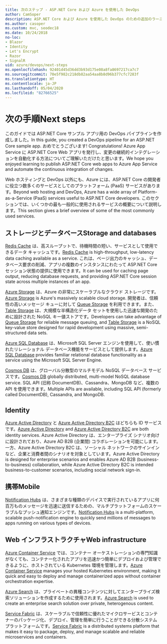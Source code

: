 ```yaml
---
title: 次のステップ - ASP.NET Core および Azure を使用した DevOps
author: CamSoper
description: ASP.NET Core および Azure を使用した DevOps のための追加のラーニング パス。
ms.author: casoper
ms.custom: mvc, seodec18
ms.date: 10/24/2018
no-loc:
- Blazor
- Identity
- Let's Encrypt
- Razor
- SignalR
uid: azure/devops/next-steps
ms.openlocfilehash: 92401d45d36dd3b93d175e08a8fa8697217ca7c7
ms.sourcegitcommit: 70e5f982c218db82aa54aa8b8d96b377cfc7283f
ms.translationtype: HT
ms.contentlocale: ja-JP
ms.lasthandoff: 05/04/2020
ms.locfileid: "82766525"
---
```

# <a name="next-steps"></a><span data-ttu-id="60a8f-103">次の手順</span><span class="sxs-lookup"><span data-stu-id="60a8f-103">Next steps</span></span>

<span data-ttu-id="60a8f-104">このガイドでは ASP.NET Core サンプル アプリ用の DevOps パイプラインを作成しました。</span><span class="sxs-lookup"><span data-stu-id="60a8f-104">In this guide, you created a DevOps pipeline for an ASP.NET Core sample app.</span></span> <span data-ttu-id="60a8f-105">おめでとうございます! </span><span class="sxs-lookup"><span data-stu-id="60a8f-105">Congratulations!</span></span> <span data-ttu-id="60a8f-106">Azure App Service に ASP.NET Core Web アプリを発行し、変更の継続的インテグレーションを自動化する方法についてご理解いただけたと思います。</span><span class="sxs-lookup"><span data-stu-id="60a8f-106">We hope you enjoyed learning to publish ASP.NET Core web apps to Azure App Service and automate the continuous integration of changes.</span></span>

<span data-ttu-id="60a8f-107">Web ホスティングと DevOps 以外にも、Azure には、ASP.NET Core の開発者に役立つ数多くのサービスとしてのプラットフォーム (PaaS) サービスがあります。</span><span class="sxs-lookup"><span data-stu-id="60a8f-107">Beyond web hosting and DevOps, Azure has a wide array of Platform-as-a-Service (PaaS) services useful to ASP.NET Core developers.</span></span> <span data-ttu-id="60a8f-108">このセクションでは、いくつかの最も一般的に使用されるサービスの概要について説明します。</span><span class="sxs-lookup"><span data-stu-id="60a8f-108">This section gives a brief overview of some of the most commonly used services.</span></span>

## <a name="storage-and-databases"></a><span data-ttu-id="60a8f-109">ストレージとデータベース</span><span class="sxs-lookup"><span data-stu-id="60a8f-109">Storage and databases</span></span>

<span data-ttu-id="60a8f-110">[Redis Cache](/azure/redis-cache/) は、高スループットで、待機時間の短い、サービスとして使用できるデータ キャッシュです。</span><span class="sxs-lookup"><span data-stu-id="60a8f-110">[Redis Cache](/azure/redis-cache/) is high-throughput, low-latency data caching available as a service.</span></span> <span data-ttu-id="60a8f-111">これは、ページ出力のキャッシュ、データベース要求の削減、アプリの複数のインスタンスにわたって ASP.NET Core セッション状態の提供に使用できます。</span><span class="sxs-lookup"><span data-stu-id="60a8f-111">It can be used for caching page output, reducing database requests, and providing ASP.NET Core session state across multiple instances of an app.</span></span>

<span data-ttu-id="60a8f-112">[Azure Storage](/azure/storage/) は、Azure の非常にスケーラブルなクラウド ストレージです。</span><span class="sxs-lookup"><span data-stu-id="60a8f-112">[Azure Storage](/azure/storage/) is Azure's massively scalable cloud storage.</span></span> <span data-ttu-id="60a8f-113">開発者は、信頼性の高いメッセージ キューに対して [Queue Storage](/azure/storage/queues/storage-queues-introduction) を利用できます。また、[Table Storage](/azure/storage/tables/table-storage-overview) は、大規模な半構造化データ セットを使用した迅速な開発のために設計された NoSQL キー値ストアです。</span><span class="sxs-lookup"><span data-stu-id="60a8f-113">Developers can take advantage of [Queue Storage](/azure/storage/queues/storage-queues-introduction) for reliable message queuing, and [Table Storage](/azure/storage/tables/table-storage-overview) is a NoSQL key-value store designed for rapid development using massive, semi-structured data sets.</span></span>

<span data-ttu-id="60a8f-114">[Azure SQL Database](/azure/sql-database/) は、Microsoft SQL Server エンジンを使用して、使い慣れたリレーショナル データベース機能をサービスとして提供します。</span><span class="sxs-lookup"><span data-stu-id="60a8f-114">[Azure SQL Database](/azure/sql-database/) provides familiar relational database functionality as a service using the Microsoft SQL Server Engine.</span></span>

<span data-ttu-id="60a8f-115">[Cosmos DB](/azure/cosmos-db/) は、グローバル分散型のマルチモデル NoSQL データベース サービスです。</span><span class="sxs-lookup"><span data-stu-id="60a8f-115">[Cosmos DB](/azure/cosmos-db/) globally distributed, multi-model NoSQL database service.</span></span> <span data-ttu-id="60a8f-116">SQL API (旧称 DocumentDB)、Cassandra、MongoDB など、複数の API を使用できます。</span><span class="sxs-lookup"><span data-stu-id="60a8f-116">Multiple APIs are available, including SQL API (formerly called DocumentDB), Cassandra, and MongoDB.</span></span>

## Identity

<span data-ttu-id="60a8f-117">[Azure Active Directory](/azure/active-directory/) と [Azure Active Directory B2C](/azure/active-directory-b2c/) はどちらも ID サービスです。</span><span class="sxs-lookup"><span data-stu-id="60a8f-117">[Azure Active Directory](/azure/active-directory/) and [Azure Active Directory B2C](/azure/active-directory-b2c/) are both identity services.</span></span> <span data-ttu-id="60a8f-118">Azure Active Directory は、エンタープライズ シナリオ向けに設計されており、Azure AD B2B (企業間) コラボレーションを可能にします。一方、Azure Active Directory B2C は、ソーシャル ネットワークのサインインなど、企業と消費者間のシナリオを対象としています。</span><span class="sxs-lookup"><span data-stu-id="60a8f-118">Azure Active Directory is designed for enterprise scenarios and enables Azure AD B2B (business-to-business) collaboration, while Azure Active Directory B2C is intended business-to-customer scenarios, including social network sign-in.</span></span>

## <a name="mobile"></a><span data-ttu-id="60a8f-119">携帯</span><span class="sxs-lookup"><span data-stu-id="60a8f-119">Mobile</span></span>

<span data-ttu-id="60a8f-120">[Notification Hubs](/azure/notification-hubs/) は、さまざまな種類のデバイスで実行されているアプリに何百万ものメッセージを迅速に送信するための、マルチプラットフォームのスケーラブルなプッシュ通知エンジンです。</span><span class="sxs-lookup"><span data-stu-id="60a8f-120">[Notification Hubs](/azure/notification-hubs/) is a multi-platform, scalable push-notification engine to quickly send millions of messages to apps running on various types of devices.</span></span>

## <a name="web-infrastructure"></a><span data-ttu-id="60a8f-121">Web インフラストラクチャ</span><span class="sxs-lookup"><span data-stu-id="60a8f-121">Web infrastructure</span></span>

<span data-ttu-id="60a8f-122">[Azure Container Service](/azure/aks/) では、コンテナー オーケストレーションの専門知識がなくても、コンテナー化されたアプリを迅速かつ簡単にデプロイおよび管理できるように、ホストされている Kubernetes 環境を管理します。</span><span class="sxs-lookup"><span data-stu-id="60a8f-122">[Azure Container Service](/azure/aks/) manages your hosted Kubernetes environment, making it quick and easy to deploy and manage containerized apps without container orchestration expertise.</span></span>

<span data-ttu-id="60a8f-123">[Azure Search](/azure/search/) は、プライベートの異種コンテンツに対してエンタープライズ検索ソリューションを作成するために使用されます。</span><span class="sxs-lookup"><span data-stu-id="60a8f-123">[Azure Search](/azure/search/) is used to create an enterprise search solution over private, heterogenous content.</span></span>

<span data-ttu-id="60a8f-124">[Service Fabric](/azure/service-fabric/) は、スケーラブルで信頼性に優れたマイクロサービスとコンテナーのパッケージ化、デプロイ、管理を簡単に行うことができる分散システム プラットフォームです。</span><span class="sxs-lookup"><span data-stu-id="60a8f-124">[Service Fabric](/azure/service-fabric/) is a distributed systems platform that makes it easy to package, deploy, and manage scalable and reliable microservices and containers.</span></span>
